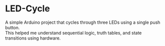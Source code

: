 # LED-Cycle

A simple Arduino project that cycles through three LEDs using a single push button.  
This helped me understand sequential logic, truth tables, and state transitions using hardware.
